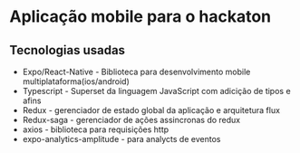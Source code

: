 # Aplicação mobile para o hackaton

## Tecnologias usadas

- Expo/React-Native - Biblioteca para desenvolvimento mobile multiplataforma(ios/android)
- Typescript - Superset da linguagem JavaScript com adicição de tipos e afins
- Redux - gerenciador de estado global da aplicação e arquitetura flux
- Redux-saga - gerenciador de ações assincronas do redux
- axios - biblioteca para requisições http
- expo-analytics-amplitude - para analycts de eventos
